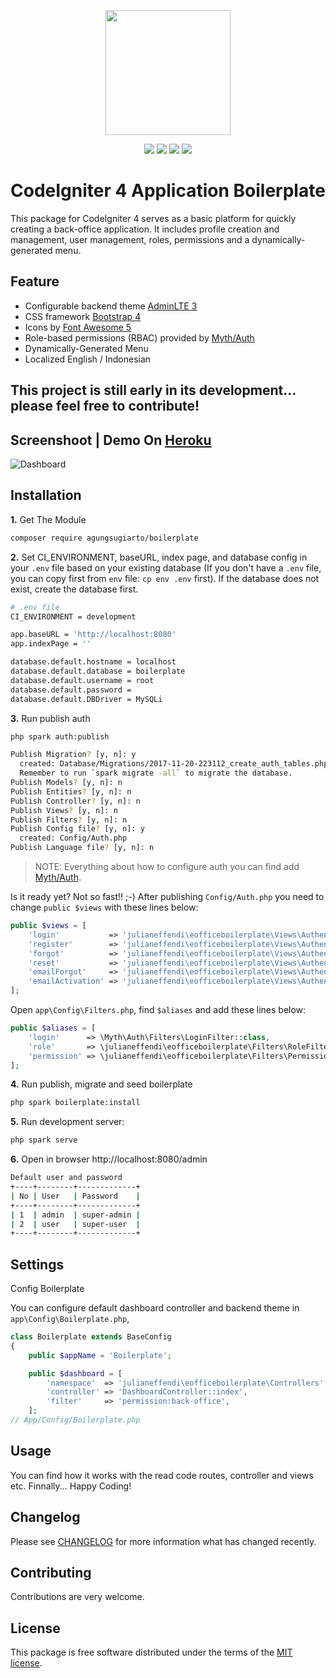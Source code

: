 <p align="center"><img src="https://codeigniter.com/assets/images/codeigniter4logo.png" width="200"></p>

<p align="center">
<a href="https://packagist.org/packages/agungsugiarto/boilerplate"><img src="https://poser.pugx.org/agungsugiarto/boilerplate/version"></a>
<a href="https://packagist.org/packages/agungsugiarto/boilerplate"><img src="https://img.shields.io/badge/Package-agungsugiarto%2Fboilerplate-light.svg"></a>
<a href="https://packagist.org/packages/agungsugiarto/boilerplate"><img src="https://poser.pugx.org/agungsugiarto/boilerplate/downloads"</img></a>
<a href="https://github.com/agungsugiarto/boilerplate/blob/master/LICENSE.md"><img src="https://img.shields.io/github/license/agungsugiarto/boilerplate"></a>
</p>

CodeIgniter 4 Application Boilerplate
=====================================
This package for CodeIgniter 4 serves as a basic platform for quickly creating a back-office application. It includes profile creation and management, user management, roles, permissions and a dynamically-generated menu.

Feature
-------
* Configurable backend theme [AdminLTE 3](https://adminlte.io/docs/3.0/)
* CSS framework [Bootstrap 4](https://getbootstrap.com/)
* Icons by [Font Awesome 5](https://fontawesome.com/)
* Role-based permissions (RBAC) provided by [Myth/Auth](https://github.com/lonnieezell/myth-auth)
* Dynamically-Generated Menu
* Localized English / Indonesian

This project is still early in its development... please feel free to contribute!
------------------------------------------------------------
Screenshoot | Demo On [Heroku](https://boilerplate-codeigniter4.herokuapp.com/)
-------------------------------------------------------------------------------
![Dashboard](.github/dashboard.png?raw=true)

Installation
------------

**1.** Get The Module

```bash
composer require agungsugiarto/boilerplate
```

**2.** Set CI_ENVIRONMENT, baseURL, index page, and database config in your `.env` file based on your existing database (If you don't have a `.env` file, you can copy first from `env` file: `cp env .env` first). If the database does not exist, create the database first.

```bash
# .env file
CI_ENVIRONMENT = development

app.baseURL = 'http://localhost:8080'
app.indexPage = ''

database.default.hostname = localhost
database.default.database = boilerplate
database.default.username = root
database.default.password =
database.default.DBDriver = MySQLi
```
**3.** Run publish auth
```bash
php spark auth:publish

Publish Migration? [y, n]: y
  created: Database/Migrations/2017-11-20-223112_create_auth_tables.php
  Remember to run `spark migrate -all` to migrate the database.
Publish Models? [y, n]: n
Publish Entities? [y, n]: n
Publish Controller? [y, n]: n
Publish Views? [y, n]: n
Publish Filters? [y, n]: n
Publish Config file? [y, n]: y
  created: Config/Auth.php
Publish Language file? [y, n]: n
```

> NOTE: Everything about how to configure auth you can find add [Myth/Auth](https://github.com/lonnieezell/myth-auth).


Is it ready yet? Not so fast!! ;-) After publishing `Config/Auth.php` you need to change
`public $views` with these lines below:
```php
public $views = [
    'login'           => 'julianeffendi\eofficeboilerplate\Views\Authentication\login',
    'register'        => 'julianeffendi\eofficeboilerplate\Views\Authentication\register',
    'forgot'          => 'julianeffendi\eofficeboilerplate\Views\Authentication\forgot',
    'reset'           => 'julianeffendi\eofficeboilerplate\Views\Authentication\reset',
    'emailForgot'     => 'julianeffendi\eofficeboilerplate\Views\Authentication\emails\forgot',
    'emailActivation' => 'julianeffendi\eofficeboilerplate\Views\Authentication\emails\activation',
];
```

Open `app\Config\Filters.php`, find `$aliases` and add these lines below:
```php
public $aliases = [
    'login'      => \Myth\Auth\Filters\LoginFilter::class,
    'role'       => \julianeffendi\eofficeboilerplate\Filters\RoleFilter::class,
    'permission' => \julianeffendi\eofficeboilerplate\Filters\PermissionFilter::class,
];
```

**4.** Run publish, migrate and seed boilerplate

```bash
php spark boilerplate:install
```

**5.** Run development server:

```bash
php spark serve
```

**6.** Open in browser http://localhost:8080/admin
```bash
Default user and password
+----+--------+-------------+
| No | User   | Password    |
+----+--------+-------------+
| 1  | admin  | super-admin |
| 2  | user   | super-user  |
+----+--------+-------------+
```

Settings
--------

Config Boilerplate

You can configure default dashboard controller and backend theme in `app\Config\Boilerplate.php`,

```php
class Boilerplate extends BaseConfig
{
    public $appName = 'Boilerplate';

    public $dashboard = [
        'namespace'  => 'julianeffendi\eofficeboilerplate\Controllers',
        'controller' => 'DashboardController::index',
        'filter'     => 'permission:back-office',
    ];
// App/Config/Boilerplate.php
```

Usage
-----
You can find how it works with the read code routes, controller and views etc. Finnally... Happy Coding!

Changelog
--------
Please see [CHANGELOG](CHANGELOG.md) for more information what has changed recently.

Contributing
------------
Contributions are very welcome.

License
-------

This package is free software distributed under the terms of the [MIT license](LICENSE.md).
